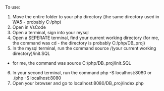 To use:
1) Move the entire folder to your php directory (the same directory used in WA5 - probably C:/php)
2) Open in VsCode
3) Open a terminal, sign into your mysql
4) Open a SEPERATE terminal, find your current working directory (for me, the command was cd - the directory is probably C:/php/DB_proj)
5) In the mysql terminal, run the command source /(your current working directory)/init.SQL
- for me, the command was source C:/php/DB_proj/init.SQL
6) In your second terminal, run the command php -S localhost:8080 or ./php -S localhost:8080
7) Open your browser and go to localhost:8080/DB_proj/index.php





